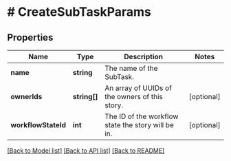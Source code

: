 # # CreateSubTaskParams

## Properties

Name | Type | Description | Notes
------------ | ------------- | ------------- | -------------
**name** | **string** | The name of the SubTask. |
**ownerIds** | **string[]** | An array of UUIDs of the owners of this story. | [optional]
**workflowStateId** | **int** | The ID of the workflow state the story will be in. | [optional]

[[Back to Model list]](../../README.md#models) [[Back to API list]](../../README.md#endpoints) [[Back to README]](../../README.md)
